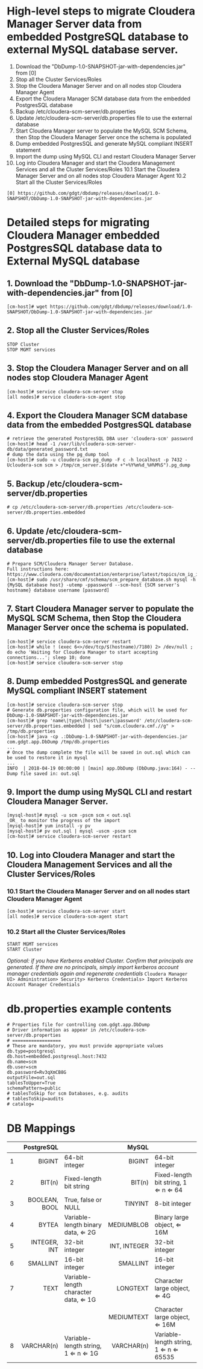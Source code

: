 # High-level steps to migrate Cloudera Manager Server data from embedded PostgreSQL database to external MySQL database server.
1. Download the "DbDump-1.0-SNAPSHOT-jar-with-dependencies.jar" from [0]
2. Stop all the Cluster Services/Roles
3. Stop the Cloudera Manager Server and on all nodes stop Cloudera Manager Agent
4. Export the Cloudera Manager SCM database data from the embedded PostgresSQL database
5. Backup /etc/cloudera-scm-server/db.properties
6. Update /etc/cloudera-scm-server/db.properties file to use the external database
7. Start Cloudera Manager server to populate the MySQL SCM Schema, then Stop the Cloudera Manager Server once the schema is populated
8. Dump embedded PostgresSQL and generate MySQL compliant INSERT statement
9. Import the dump using MySQL CLI and restart Cloudera Manager Server
10. Log into Cloudera Manager and start the Cloudera Management Services and all the Cluster Services/Roles
    10.1 Start the Cloudera Manager Server and on all nodes stop Cloudera Manager Agent
    10.2 Start all the Cluster Services/Roles

`[0] https://github.com/gdgt/dbdump/releases/download/1.0-SNAPSHOT/DbDump-1.0-SNAPSHOT-jar-with-dependencies.jar`

# Detailed steps for migrating Cloudera Manager embedded PostgresSQL database data to External MySQL database
## 1. Download the "DbDump-1.0-SNAPSHOT-jar-with-dependencies.jar" from [0]
    [cm-host]# wget https://github.com/gdgt/dbdump/releases/download/1.0-SNAPSHOT/DbDump-1.0-SNAPSHOT-jar-with-dependencies.jar

## 2. Stop all the Cluster Services/Roles
    STOP Cluster
    STOP MGMT services

## 3. Stop the Cloudera Manager Server and on all nodes stop Cloudera Manager Agent
    [cm-host]# service cloudera-scm-server stop
    [all nodes]# service cloudera-scm-agent stop

## 4. Export the Cloudera Manager SCM database data from the embedded PostgresSQL database
    # retrieve the generated PostgresSQL DBA user 'cloudera-scm' password
    [cm-host]# head -1 /var/lib/cloudera-scm-server-db/data/generated_password.txt
    # dump the data using the pg_dump tool
    [cm-host]# sudo -u cloudera-scm pg_dump -F c -h localhost -p 7432 -Ucloudera-scm scm > /tmp/cm_server.$(date +"+%Y%m%d_%H%M%S").pg_dump

## 5. Backup /etc/cloudera-scm-server/db.properties
    # cp /etc/cloudera-scm-server/db.properties /etc/cloudera-scm-server/db.properties.embedded

## 6. Update /etc/cloudera-scm-server/db.properties file to use the external database
    # Prepare SCM/Cloudera Manager Server Database.
    Full instructions here:
    https://www.cloudera.com/documentation/enterprise/latest/topics/cm_ig_installing_configuring_dbs.html#cmig_topic_5_2
    [cm-host]# sudo /usr/share/cmf/schema/scm_prepare_database.sh mysql -h {MySQL database host} -utemp -ppassword --scm-host {SCM server's hostname} database username [password]

## 7. Start Cloudera Manager server to populate the MySQL SCM Schema, then Stop the Cloudera Manager Server once the schema is populated.
    [cm-host]# service cloudera-scm-server restart
    [cm-host]# while ! (exec 6<>/dev/tcp/$(hostname)/7180) 2> /dev/null ; do echo 'Waiting for Cloudera Manager to start accepting connections...'; sleep 10; done
    [cm-host]# service cloudera-scm-server stop

## 8. Dump embedded PostgresSQL and generate MySQL compliant INSERT statement
    [cm-host]# service cloudera-scm-server stop
    # Generate db.properties configuration file, which will be used for DbDump-1.0-SNAPSHOT-jar-with-dependencies.jar
    [cm-host]# grep 'name\|type\|host\|user\|password' /etc/cloudera-scm-server/db.properties.embedded | sed "s/com.cloudera.cmf.//g" > /tmp/db.properties
    [cm-host]# java -cp .:DbDump-1.0-SNAPSHOT-jar-with-dependencies.jar com.gdgt.app.DbDump /tmp/db.properties
    ...
    # Once the dump complete the file will be saved in out.sql which can be used to restore it in mysql
    ...
    INFO  | 2018-04-19 00:00:00 | [main] app.DbDump (DbDump.java:164) - -- Dump file saved in: out.sql

## 9. Import the dump using MySQL CLI and restart Cloudera Manager Server.
    [mysql-host]# mysql -u scm -pscm scm < out.sql
    _OR_ to monitor the progress of the import
    [mysql-host]# yum install -y pv
    [mysql-host]# pv out.sql | mysql -uscm -pscm scm
    [cm-host]# service cloudera-scm-server restart

## 10. Log into Cloudera Manager and start the Cloudera Management Services and all the Cluster Services/Roles
### 10.1 Start the Cloudera Manager Server and on all nodes start Cloudera Manager Agent
    [cm-host]# service cloudera-scm-server start
    [all nodes]# service cloudera-scm-agent start
### 10.2 Start all the Cluster Services/Roles
    START MGMT services
    START Cluster

*Optional: if you have Kerberos enabled Cluster. Confirm that principals are generated. If there are no principals, simply import kerberos account manager credentials again and regenerate credentials*
`Cloudera Manager UI> Administration> Security> Kerberos Credentials> Import Kerberos Account Manager Credentials
`

# db.properties example contents
    # Properties file for controlling com.gdgt.app.DbDump
    # Driver information as appear in /etc/cloudera-scm-server/db.properties
    # ==================
    # These are mandatory, you must provide appropriate values
    db.type=postgresql
    db.host=embedded.postgresql.host:7432
    db.name=scm
    db.user=scm
    db.password=Rv3qXmCB8G
    outputFile=out.sql
    tablesToUpper=True
    schemaPattern=public
    # tablesToSkip for scm Databases, e.g. audits
    # tablesToSkip=audits
    # catalog=

# DB Mappings

|		|	PostgreSQL	|		|	MySQL	|		|
|:-------:|---------------:|:-------|-----------:|:-------|
|	1	|	BIGINT	|	64-bit integer	|	BIGINT	|	64-bit integer	|
|	2	|	BIT(n)	|	Fixed-length bit string	|	BIT(n)	|	Fixed-length bit string, 1 ⇐ n ⇐ 64	|
|	3	|	BOOLEAN, BOOL	|	True, false or NULL	|	TINYINT	|	8-bit integer	|
|	4	|	BYTEA	|	Variable-length binary data, ⇐ 2G	|	MEDIUMBLOB	|	Binary large object, ⇐ 16M	|
|	5	|	INTEGER, INT	|	32-bit integer	|	INT, INTEGER	|	32-bit integer	|
|	6	|	SMALLINT	|	16-bit integer	|	SMALLINT	|	16-bit integer	|
|	7	|	TEXT	|	Variable-length character data, ⇐ 1G	|	LONGTEXT 	|	Character large object, ⇐ 4G	|
|       |           |                                           |   MEDIUMTEXT	|   Character large object, ⇐ 16M
|	8	|	VARCHAR(n)	|	Variable-length string, 1 ⇐ n ⇐ 1G	|	VARCHAR(n)	|	Variable-length string, 1 ⇐ n ⇐ 65535	|
